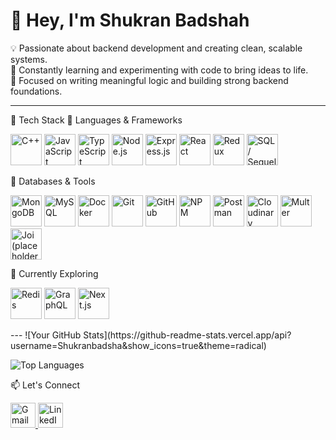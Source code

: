 # 👋 Hey, I'm Shukran Badshah

💡 Passionate about backend development and creating clean, scalable systems.  
🚀 Constantly learning and experimenting with code to bring ideas to life.  
🌱 Focused on writing meaningful logic and building strong backend foundations.

---
 🚀 Tech Stack
🔹 Languages & Frameworks
<p align="left"> <img src="https://cdn.jsdelivr.net/gh/devicons/devicon/icons/cplusplus/cplusplus-original.svg" height="50" alt="C++" /> <img src="https://cdn.jsdelivr.net/gh/devicons/devicon/icons/javascript/javascript-original.svg" height="50" alt="JavaScript" /> <img src="https://cdn.jsdelivr.net/gh/devicons/devicon/icons/typescript/typescript-original.svg" height="50" alt="TypeScript" /> <img src="https://cdn.jsdelivr.net/gh/devicons/devicon/icons/nodejs/nodejs-original.svg" height="50" alt="Node.js" /> <img src="https://cdn.jsdelivr.net/gh/devicons/devicon/icons/express/express-original.svg" height="50" alt="Express.js" /> <img src="https://cdn.jsdelivr.net/gh/devicons/devicon/icons/react/react-original.svg" height="50" alt="React" /> <img src="https://cdn.jsdelivr.net/gh/devicons/devicon/icons/redux/redux-original.svg" height="50" alt="Redux" /> <img src="https://cdn.jsdelivr.net/gh/devicons/devicon/icons/sequelize/sequelize-original.svg" height="50" alt="SQL / Sequelize" /> </p>
🔹 Databases & Tools
<p align="left"> <img src="https://cdn.jsdelivr.net/gh/devicons/devicon/icons/mongodb/mongodb-original.svg" height="50" alt="MongoDB" /> <img src="https://cdn.jsdelivr.net/gh/devicons/devicon/icons/mysql/mysql-original.svg" height="50" alt="MySQL" /> <img src="https://cdn.jsdelivr.net/gh/devicons/devicon/icons/docker/docker-original.svg" height="50" alt="Docker" /> <img src="https://cdn.jsdelivr.net/gh/devicons/devicon/icons/git/git-original.svg" height="50" alt="Git" /> <img src="https://cdn.jsdelivr.net/gh/devicons/devicon/icons/github/github-original.svg" height="50" alt="GitHub" /> <img src="https://cdn.jsdelivr.net/gh/devicons/devicon/icons/npm/npm-original-wordmark.svg" height="50" alt="NPM" /> <img src="https://static-00.iconduck.com/assets.00/postman-icon-512x512-1nywgq7m.png" height="50" alt="Postman" /> <img src="https://res.cloudinary.com/cloudinary-marketing/image/upload/v1626263180/brand/2021/logos/cloudinary_logo_blue_0720_1x.png" height="50" alt="Cloudinary" /> <img src="https://cdn.jsdelivr.net/gh/devicons/devicon/icons/multer/multer-original.svg" height="50" alt="Multer" /> <img src="https://cdn.jsdelivr.net/gh/devicons/devicon/icons/jest/jest-plain.svg" height="50" alt="Joi (placeholder icon)" /> </p>
🔹 Currently Exploring
<p align="left"> <img src="https://cdn.jsdelivr.net/gh/devicons/devicon/icons/redis/redis-original.svg" height="50" alt="Redis" /> <img src="https://cdn.jsdelivr.net/gh/devicons/devicon/icons/graphql/graphql-plain.svg" height="50" alt="GraphQL" /> <img src="https://cdn.jsdelivr.net/gh/devicons/devicon/icons/nextjs/nextjs-original.svg" height="50" alt="Next.js" /> </p>
---
![Your GitHub Stats](https://github-readme-stats.vercel.app/api?username=Shukranbadsha&show_icons=true&theme=radical)

![Top Languages](https://github-readme-stats.vercel.app/api/top-langs/?username=Shukranbadsha&layout=compact&theme=radical)


📫 Let's Connect
<p align="left"> <a href="mailto:shukranbadshah88@gmail.com" target="_blank"> <img src="https://cdn.jsdelivr.net/gh/devicons/devicon/icons/google/google-original.svg" height="40" alt="Gmail" /> </a> <a href="https://www.linkedin.com/in/shukran-badshah-59398235a" target="_blank"> <img src="https://cdn.jsdelivr.net/gh/devicons/devicon/icons/linkedin/linkedin-original.svg" height="40" alt="LinkedIn" /> </a> </p>


